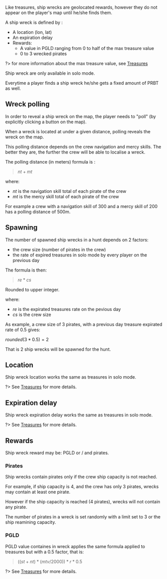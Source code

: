 Like treasures, ship wrecks are geolocated rewards, however they do not appear on the player's map until he/she finds them.

A ship wreck is defined by :
- A location (lon, lat)
- An expiration delay
- Rewards:
    - A value in PGLD ranging from 0 to half of the max treasure value
    - 0 to 3 wrecked pirates

?> for more information about the max treasure value, see [Treasures](game_concepts/treasures.md)

Ship wreck are only available in solo mode.

Everytime a player finds a ship wreck he/she gets a fixed amount of PRBT as well.

## Wreck polling

In order to reveal a ship wreck on the map, the player needs to "poll" (by explicitly clicking a button on the map).

When a wreck is located at under a given distance, polling reveals the wreck on the map.

This polling distance depends on the crew navigation and mercy skills. The better they are, the further the crew will be able to localise a wreck.

The polling distance (in meters) formula is :

> $nt + mt$

where:
- $nt$ is the navigation skill total of each pirate of the crew
- $mt$ is the mercy skill total of each pirate of the crew

For example a crew with a navigation skill of 300 and a mercy skill of 200 has a polling distance of 500m.


## Spawning

The number of spawned ship wrecks in a hunt depends on 2 factors:
- the crew size (number of pirates in the crew)
- the rate of expired treasures in solo mode by every player on the previous day

The formula is then:

> $re * cs$

Rounded to upper integer.

where:
- $re$ is the expirated treasures rate on the pevious day
- $cs$ is the crew size

As example, a crew size of 3 pirates, with a previous day treasure expirated rate of 0.5 gives: 

$rounded(3 * 0.5) = 2$

That is 2 ship wrecks will be spawned for the hunt.

## Location

Ship wreck location works the same as treasures in solo mode.

?> See [Treasures](game_concept/treasures.md) for more details.

## Expiration delay

Ship wreck expiration delay works the same as treasures in solo mode.

?> See [Treasures](game_concept/treasures.md) for more details.

## Rewards

Ship wreck reward may be: PGLD or / and pirates.

### Pirates

Ship wrecks contain pirates only if the crew ship capacity is not reached.

For example, if ship capacity is 4, and the crew has only 3 pirates, wrecks may contain at least one pirate.

However if the ship capacity is reached (4 pirates), wrecks will not contain any pirate.

The number of pirates in a wreck is set randomly with a limit set to 3 or the ship reamining capacity.

### PGLD

PGLD value containes in wreck applies the same formula applied to treasures but with a 0.5 factor, that is:

> $((st + nt)* (mtv / 2000)) * r * 0.5$

?> See [Treasures](game_concept/treasures.md) for more details.

